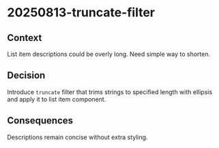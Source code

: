 # 20250813-truncate-filter

## Context

List item descriptions could be overly long. Need simple way to shorten.

## Decision

Introduce `truncate` filter that trims strings to specified length with ellipsis
and apply it to list item component.

## Consequences

Descriptions remain concise without extra styling.
